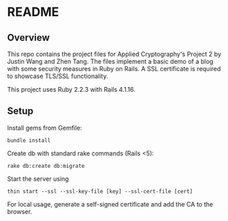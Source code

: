 # README

## Overview

This repo contains the project files for Applied Cryptography's Project 2 by Justin Wang and Zhen Tang. The files implement a basic demo of a blog with some security measures in Ruby on Rails. A SSL certificate is required to showcase TLS/SSL functionality.

This project uses Ruby 2.2.3 with Rails 4.1.16.

## Setup

Install gems from Gemfile:
```
bundle install
```

Create db with standard rake commands (Rails <5):
```
rake db:create db:migrate
```

Start the server using
```
thin start --ssl --ssl-key-file [key] --ssl-cert-file [cert]
```

For local usage, generate a self-signed certificate and add the CA to the browser.
